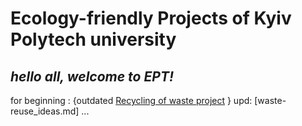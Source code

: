 # Ecology-friendly Projects of Kyiv Polytech university
*hello all, welcome to EPT!*
---
for beginning : {outdated [Recycling of waste project](https://www.inside-out.pro/sistema-zboru-vtorinnoi-sirovini-na-t/) }
upd: [waste-reuse_ideas.md]
...
